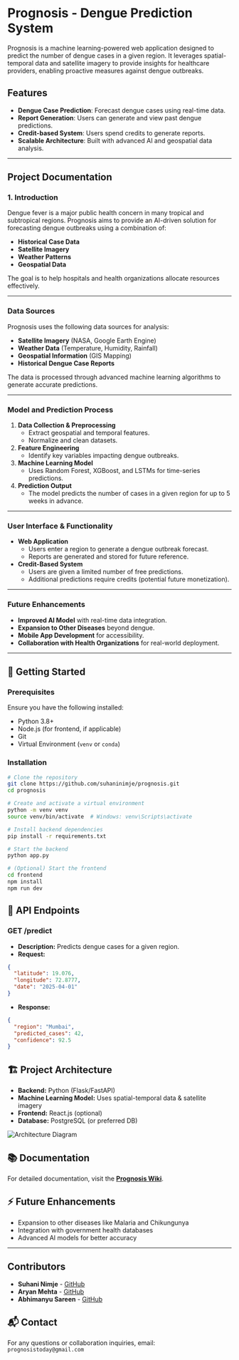 # Prognosis - Dengue Prediction System

Prognosis is a machine learning-powered web application designed to predict the number of dengue cases in a given region. It leverages spatial-temporal data and satellite imagery to provide insights for healthcare providers, enabling proactive measures against dengue outbreaks.

## **Features**
- **Dengue Case Prediction**: Forecast dengue cases using real-time data.
- **Report Generation**: Users can generate and view past dengue predictions.
- **Credit-based System**: Users spend credits to generate reports.
- **Scalable Architecture**: Built with advanced AI and geospatial data analysis.

---

## **Project Documentation**
### **1. Introduction**
Dengue fever is a major public health concern in many tropical and subtropical regions. Prognosis aims to provide an AI-driven solution for forecasting dengue outbreaks using a combination of:
- **Historical Case Data**
- **Satellite Imagery**
- **Weather Patterns**
- **Geospatial Data**

The goal is to help hospitals and health organizations allocate resources effectively.

---

### **Data Sources**
Prognosis uses the following data sources for analysis:
- **Satellite Imagery** (NASA, Google Earth Engine)
- **Weather Data** (Temperature, Humidity, Rainfall)
- **Geospatial Information** (GIS Mapping)
- **Historical Dengue Case Reports**

The data is processed through advanced machine learning algorithms to generate accurate predictions.

---

### **Model and Prediction Process**
1. **Data Collection & Preprocessing**
   - Extract geospatial and temporal features.
   - Normalize and clean datasets.
2. **Feature Engineering**
   - Identify key variables impacting dengue outbreaks.
3. **Machine Learning Model**
   - Uses Random Forest, XGBoost, and LSTMs for time-series predictions.
4. **Prediction Output**
   - The model predicts the number of cases in a given region for up to 5 weeks in advance.

---

### **User Interface & Functionality**
- **Web Application**
  - Users enter a region to generate a dengue outbreak forecast.
  - Reports are generated and stored for future reference.
- **Credit-Based System**
  - Users are given a limited number of free predictions.
  - Additional predictions require credits (potential future monetization).

---

### **Future Enhancements**
- **Improved AI Model** with real-time data integration.
- **Expansion to Other Diseases** beyond dengue.
- **Mobile App Development** for accessibility.
- **Collaboration with Health Organizations** for real-world deployment.

---

## 🚀 Getting Started

### Prerequisites
Ensure you have the following installed:
- Python 3.8+
- Node.js (for frontend, if applicable)
- Git
- Virtual Environment (`venv` or `conda`)

### Installation

```sh
# Clone the repository
git clone https://github.com/suhaninimje/prognosis.git
cd prognosis

# Create and activate a virtual environment
python -m venv venv
source venv/bin/activate  # Windows: venv\Scripts\activate

# Install backend dependencies
pip install -r requirements.txt

# Start the backend
python app.py

# (Optional) Start the frontend
cd frontend
npm install
npm run dev
```

## 🔧 API Endpoints
### **GET /predict**
- **Description:** Predicts dengue cases for a given region.
- **Request:**
```json
{
  "latitude": 19.076,
  "longitude": 72.8777,
  "date": "2025-04-01"
}
```
- **Response:**
```json
{
  "region": "Mumbai",
  "predicted_cases": 42,
  "confidence": 92.5
}
```

## 🏗️ Project Architecture
- **Backend:** Python (Flask/FastAPI)
- **Machine Learning Model:** Uses spatial-temporal data & satellite imagery
- **Frontend:** React.js (optional)
- **Database:** PostgreSQL (or preferred DB)

![Architecture Diagram](https://example.com/architecture-diagram.png)

## 📚 Documentation
For detailed documentation, visit the **[Prognosis Wiki](https://github.com/yourusername/prognosis/wiki)**.

## ⚡ Future Enhancements
- Expansion to other diseases like Malaria and Chikungunya
- Integration with government health databases
- Advanced AI models for better accuracy

---

## **Contributors**
- **Suhani Nimje** - [GitHub](https://github.com/suhaninimje)
- **Aryan Mehta** - [GitHub](https://github.com/abm6761)
- **Abhimanyu Sareen** - [GitHub](https://github.com/CryptoRhinoGH)

## 📬 Contact
For any questions or collaboration inquiries, email: `prognosistoday@gmail.com`
